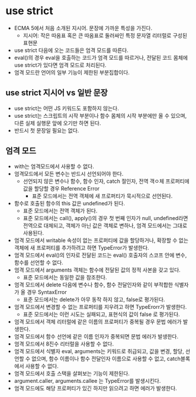 # use strict
 - ECMA 5에서 처음 소개된 지시어. 문장에 가까운 특성을 가진다.
   - 지시어: 작은 따옴표 혹은 큰 따옴표로 둘러싸인 특정 문자열 리터럴로 구성된 표현문
 - use strict 다음에 오는 코드들은 엄격 모드를 따른다.
  - eval()의 경우 eval을 호출하는 코드가 엄격 모드를 따르거나, 전달된 코드 몸체에 use strict가 있다면 엄격 모드로 처리된다.
 - 엄격 모드란 언어의 일부 기능이 제한된 부분집합이다.

## use strict 지시어 vs 일반 문장
 - use strict는 어떤 JS 키워드도 포함하지 않는다.
 - use strict는 스크립트의 시작 부분이나 함수 몸체의 시작 부분에만 올 수 있으며, 다른 실제 실행문 앞에 오기만 하면 된다.
  - 반드시 첫 문장일 필요는 없다.

## 엄격 모드
 - with는 엄격모드에서 사용할 수 없다.
 - 엄격모드에서 모든 변수는 반드시 선언되어야 한다.
   - 선언되지 않은 변수나 함수, 함수 인자, catch 절인자, 전역 객ㅇ체 프로퍼티에 값을 할당할 경우 Reference Error
     - 표준 모드에서는 전역 객체에 새 프로퍼티가 묵시적으로 선언된다.
 - 함수로 호출된 함수의 this 값은 undefined가 된다. 
   - 표준 모드에서는 전역 객체가 된다.
   - 표준 모드에서는 call(), apply()의 경우 첫 번째 인자가 null, undefined라면 전역으로 대체되고, 객체가 아닌 값은 객체로 변하나, 엄격 모드에서는 그대로 사용된다.
 - 엄격 모드에서 writable 속성이 없는 프로퍼티에 값을 할당하거나, 확장할 수 없는 객체에 새 프로퍼티를 추가하려고 하면 TypeError가 발생한다.
 - 엄격 모드에서 eval()의 인자로 전달된 코드는 eval() 호출자의 스코프 안에 변수, 함수를 선언할 수 없다.
 - 엄격 모드에서 arguments 객체는 함수에 전달된 값의 정적 사본을 갖고 있다.
   - 표준 모드에서는 동일한 값을 참조한다.
 - 엄격 모드에서 delete 다음에 변수나 함수, 함수 전달인자와 같이 부적합한 식별자가 올 경우 SyntaxError
   - 표준 모드에서는 delete가 아무 동작 하지 않고, false로 평가된다.
 - 엄격 모드에서 변경할 수 없는 프로퍼티를 지우려고 하면 TypeErorr가 발생한다.
   - 표준 모드에서는 이런 시도는 실패되고, 표현식의 값이 false 로 평가된다.
 - 엄격 모드에서 객체 리터럴에 같은 이름의 프로퍼티가 중복될 경우 문법 에러가 발생한다.
 - 엄격 모드에서 함수 선언에 같은 이름 인자가 중복되면 문법 에러가 발생한다.
 - 엄격 모드에서 8진수 리터럴을 사용할 수 없다.
 - 엄격 모드에서 식별자 eval, arguments는 키워드로 취급되고, 값을 변경, 할당, 선언할 수 없으며, 함수 이름이나 함수 전달인자 이름으로 사용할 수 없고, catch블록에서 사용할 수 없다.
 - 엄격 모드에서 호출 스택을 살펴보는 기능이 제한된다.
  - argument.caller, arguments.callee 는 TypeError를 발생시킨다.
  - 엄격 모드에도 해당 프로퍼티가 있긴 하지만 읽으려고 하면 에러가 발생한다.
